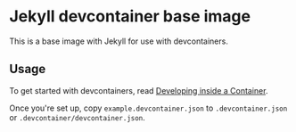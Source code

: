 # Jekyll devcontainer base image

This is a base image with Jekyll for use with devcontainers.

## Usage

To get started with devcontainers, read [Developing inside a Container][0].

Once you're set up, copy `example.devcontainer.json` to
`.devcontainer.json` or `.devcontainer/devcontainer.json`.

[0]: https://vscode-eastus.azurewebsites.net/remote-tutorials/containers/how-it-works
